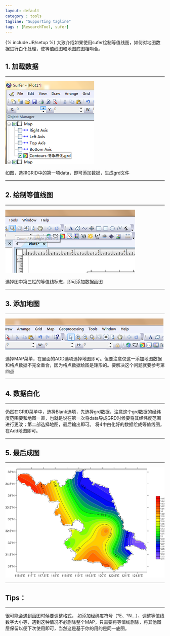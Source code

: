 ```yaml
---
layout: default
category : tools
tagline: "Supporting tagline"
tags : [ResearchTool, sufer]
---
```

{% include JB/setup %}
大致介绍如果使用sufer绘制等值线图，如何对地图数据进行白化处理，使等值线图和地图底图相吻合。

## 1. 加载数据

---
![sufer1](https://raw.githubusercontent.com/amornuist/amornuist.github.com/master/assets/img/surfer1.png)

如图，选择GRID中的第一项data，即可添加数据，生成grd文件

---

## 2. 绘制等值线图

---

![sufer2](https://raw.githubusercontent.com/amornuist/amornuist.github.com/master/assets/img/surfer2.png)

选择图中第三栏的等值线标志，即可添加数据画图

---

## 3. 添加地图

---

![sufer3](https://raw.githubusercontent.com/amornuist/amornuist.github.com/master/assets/img/surfer3.png)

选择MAP菜单，在里面的ADD选项选择地图即可。但要注意仅这一添加地图数据和格点数据不完全重合，因为格点数据绘图是矩形的。要解决这个问题就要参考第四点

---

## 4. 数据白化

---

仍然在GRID菜单中，选择Blank选项，先选择grd数据，注意这个grd数据的经纬度范围要和地图一直，也就是说在第一次将data导成GRD时候要将其经纬度范围进行更改；第二部选择地图，最后输出即可。
将4中白化好的数据绘成等值线图，在Add地图即可。

---

## 5. 最后成图

---

![sufer4](https://raw.githubusercontent.com/amornuist/amornuist.github.com/master/assets/img/sufer4.jpg)

---

## Tips：

---

很可能会遇到画图时候要调整格式，
如添加经纬度符号（°E、°N…）、调整等值线数字大小等，遇到这种情况不必删除整个MAP，只需要将等值线删除，将其他图层保留以便下次使用即可，当然这是基于你的用的是同一底图。

